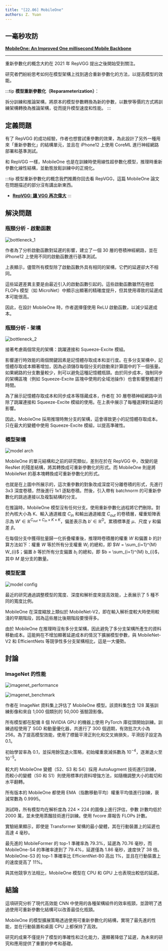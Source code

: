 ```yaml
---
title: "[22.06] MobileOne"
authors: Z. Yuan
---
```


## 一毫秒攻防

[**MobileOne: An Improved One millisecond Mobile Backbone**](https://arxiv.org/abs/2206.04040)

---

重新參數化的概念大約在 2021 年 RepVGG 提出之後開始受到關注。

研究者們紛紛思考如何在模型架構上找到適合重新參數化的方法，以提高模型的效能。

:::tip
**模型重新參數化（Reparameterization）**：

拆分訓練和推論架構，將原本的模型參數轉換為新的參數，以數學等價的方式將訓練架構轉換為推論架構，從而提升模型速度和性能。
:::

## 定義問題

有了 RepVGG 的成功經驗，作者也想嘗試重參數的效果，為此設計了另外一種用來「重新參數化」的結構單元，並且在 iPhone12 上使用 CoreML 進行神經網路部署和基準測試。

和 RepVGG 一樣，MobileOne 也是在訓練時使用線性超參數化模型，推理時重新參數化線性結構，並動態放鬆訓練中的正規化。

:::tip
模型重新參數化的概念我們推薦你回去看 RepVGG，這篇 MobileOne 論文在問題描述的部分沒有講出新東西。

- [**RepVGG: 讓 VGG 再次偉大**](../2101-repvgg/index.md)
  :::

## 解決問題

### 瓶頸分析 - 啟動函數

![bottleneck_1](./img/img4.jpg)

作者為了分析啟動函數對延遲的影響，建立了一個 30 層的卷積神經網路，並在 iPhone12 上使用不同的啟動函數進行基準測試。

上表顯示，儘管所有模型除了啟動函數外具有相同的架構，它們的延遲卻大不相同。

這些延遲差異主要是由最近引入的啟動函數引起的。這些啟動函數雖然在極低 FLOPs 模型（如 MicroNet）中顯示出顯著的精確度提升，但其使用導致的延遲成本可能很高。

因此，在設計 MobileOne 時，作者選擇僅使用 ReLU 啟動函數，以減少延遲成本。

### 瓶頸分析 - 架構

![bottleneck_2](./img/img5.jpg)

接著考慮兩個常見的架構：跳躍連接和 Squeeze-Excite 模組。

影響運行時效能的兩個關鍵因素是記憶體存取成本和並行度。在多分支架構中，記憶體存取成本顯著增加，因為必須儲存每個分支的啟動來計算圖中的下一個張量。如果網路的分支數量較少，則可以避免這種記憶體瓶頸。由於同步成本，強制同步的架構區塊（例如 Squeeze-Excite 區塊中使用的全域池操作）也會影響整體運行時間。

為了展示記憶體存取成本和同步成本等隱藏成本，作者在 30 層卷積神經網路中消除了跳躍連接和 Squeeze-Excite 模組的使用。在上表中展示了每種選擇對延遲的影響。

因此，MobileOne 採用推理時無分支的架構，這會導致更小的記憶體存取成本。只在最大的變體中使用 Squeeze-Excite 模組，以提高準確性。

### 模型架構

![model arch](./img/img6.jpg)

MobileOne 的單元結構和之前的研究類似，差別在於在 RepVGG 中，改變的是 ResNet 的殘差結構，將其轉換成可重新參數化的形式。而 MobileOne 則是將 MobileNet 的基本塊轉換成可重新參數化的形式。

也就是在上圖中所展示的，這次重參數的對象改成深度可分離卷積的形式，先進行 3x3 深度卷積，然後進行 1x1 逐點卷積。然後，引入帶有 batchnorm 的可重新參數化的跳過連接以及複製結構的分支。

在推論時，MobileOne 模型沒有任何分支。使用重新參數化過程將它們刪除。對於內核大小為 K、輸入通道維度 $C_{in}$ 和輸出通道維度 $C_{out}$ 的卷積層，權重矩陣表示為 $W' \in \mathbb{R}^{C_{out}\times C_{in}\times K\times K}$，偏差表示為 $b' \in \mathbb{R}^D$。累積標準差 $\mu$、尺度 $\gamma$ 和偏差 $\beta$。

在每個分支中獲得批量歸一化折疊權重後，推理時卷積層的權重 $W$ 和偏置 $b$ 的計算方法如下：權重 $W$ 等於所有分支權重 $W_{i}$ 的總和，即 $W = \sum_{i=1}^{M} W_{i}$；偏置 $b$ 等於所有分支偏置 $b_{i}$ 的總和，即 $b = \sum_{i=1}^{M} b_{i}$，其中 $M$ 是分支的數量。

### 模型配置

![model config](./img/img10.jpg)

最近的研究通過調整模型的寬度、深度和解析度來提高效能，上表展示了 5 種不同的寬度比例。

MobileOne 在深度縮放上類似於 MobileNet-V2，即在輸入解析度較大時使用較淺的早期階段，因為這些層比後期階段要慢得多。

由於 MobileOne 在推理時沒有多分支架構，因此避免了多分支架構所產生的資料移動成本。這能夠在不增加顯著延遲成本的情況下擴展模型參數，與 MobileNet-V2 和 EfficientNets 等競爭性多分支架構相比，這是一大優勢。

## 討論

### ImageNet 的性能

![imagenet_performance](./img/img1.jpg)

![imagenet_benchmark](./img/img12.jpg)

作者在 ImageNet 資料集上評估了 MobileOne 模型。該資料集包含 128 萬張訓練影像和來自 1,000 個類別的 50,000 張驗證影像。

所有模型都在配備 8 個 NVIDIA GPU 的機器上使用 PyTorch 庫從頭開始訓練。訓練過程使用了 SGD 和動量優化器，共進行了 300 個週期，有效批次大小為 256。為了提高模型效能，使用了標籤平滑正則化和交叉熵損失，平滑因子設定為 0.1。

初始學習率為 0.1，並採用餘弦退火策略，初始權重衰減係數為 $10^{-4}$，逐漸退火至 $10^{-5}$。

較大的 MobileOne 變體（S2、S3 和 S4）採用 AutoAugment 技術進行訓練，而較小的變體（S0 和 S1）則使用標準的資料增強方法，如隨機調整大小的裁切和水平翻轉。

所有版本的 MobileOne 都使用 EMA（指數移動平均）權重平均值進行訓練，衰減常數為 0.9995。

測試時，所有模型均在解析度為 224 × 224 的圖像上進行評估，參數 ​​ 計數均低於 2000 萬，並未使用蒸餾技術進行訓練。使用 fvcore 庫報告 FLOPs 計數。

實驗結果顯示，即使是 Transformer 架構的最小變體，其在行動裝置上的延遲也高達 4 毫秒。

最先進的 MobileFormer 的 top-1 準確率為 79.3%，延遲為 70.76 毫秒，而 MobileOne-S4 的準確率達到了 79.4%，延遲僅為 1.86 毫秒，速度快了 38 倍。MobileOne-S3 的 top-1 準確率比 EfficientNet-B0 高出 1%，並且在行動裝置上的速度提高了 11%。

與其他競爭方法相比，MobileOne 模型在 CPU 和 GPU 上也表現出較低的延遲。

## 結論

這項研究分析了現代高效能 CNN 中使用的各種架構組件的效率瓶頸，並證明了透過使用可重新參數化結構可以改善最佳化瓶頸。

MobileOne 的模型擴展策略透過使用可重新參數化的結構，實現了最先進的性能，並在行動裝置和桌面 CPU 上都保持了高效。

研究的成果不僅提升了模型的準確性和泛化能力，還顯著降低了延遲，為未來的研究和應用提供了重要的參考和基礎。

